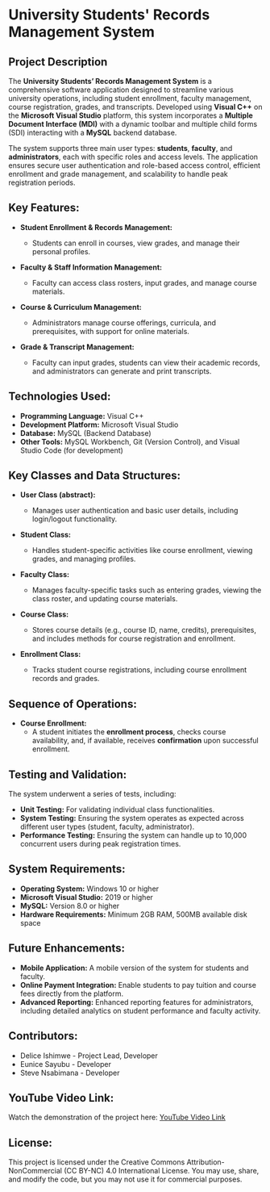    
# University Students' Records Management System

## Project Description
The **University Students’ Records Management System** is a comprehensive software application designed to streamline various university operations, including student enrollment, faculty management, course registration, grades, and transcripts. Developed using **Visual C++** on the **Microsoft Visual Studio** platform, this system incorporates a **Multiple Document Interface (MDI)** with a dynamic toolbar and multiple child forms (SDI) interacting with a **MySQL** backend database.

The system supports three main user types: **students**, **faculty**, and **administrators**, each with specific roles and access levels. The application ensures secure user authentication and role-based access control, efficient enrollment and grade management, and scalability to handle peak registration periods.

## Key Features:
- **Student Enrollment & Records Management:** 
  - Students can enroll in courses, view grades, and manage their personal profiles.
  
- **Faculty & Staff Information Management:** 
  - Faculty can access class rosters, input grades, and manage course materials.

- **Course & Curriculum Management:** 
  - Administrators manage course offerings, curricula, and prerequisites, with support for online materials.

- **Grade & Transcript Management:** 
  - Faculty can input grades, students can view their academic records, and administrators can generate and print transcripts.

## Technologies Used:
- **Programming Language:** Visual C++
- **Development Platform:** Microsoft Visual Studio
- **Database:** MySQL (Backend Database)
- **Other Tools:** MySQL Workbench, Git (Version Control), and Visual Studio Code (for development)

## Key Classes and Data Structures:
- **User Class (abstract):** 
  - Manages user authentication and basic user details, including login/logout functionality.

- **Student Class:** 
  - Handles student-specific activities like course enrollment, viewing grades, and managing profiles.

- **Faculty Class:**
  - Manages faculty-specific tasks such as entering grades, viewing the class roster, and updating course materials.

- **Course Class:** 
  - Stores course details (e.g., course ID, name, credits), prerequisites, and includes methods for course registration and enrollment.

- **Enrollment Class:** 
  - Tracks student course registrations, including course enrollment records and grades.

## Sequence of Operations:
- **Course Enrollment:** 
  - A student initiates the **enrollment process**, checks course availability, and, if available, receives **confirmation** upon successful enrollment.

## Testing and Validation:
The system underwent a series of tests, including:
- **Unit Testing:** For validating individual class functionalities.
- **System Testing:** Ensuring the system operates as expected across different user types (student, faculty, administrator).
- **Performance Testing:** Ensuring the system can handle up to 10,000 concurrent users during peak registration times.

## System Requirements:
- **Operating System:** Windows 10 or higher
- **Microsoft Visual Studio:** 2019 or higher
- **MySQL:** Version 8.0 or higher
- **Hardware Requirements:** Minimum 2GB RAM, 500MB available disk space

## Future Enhancements:
- **Mobile Application:** A mobile version of the system for students and faculty.
- **Online Payment Integration:** Enable students to pay tuition and course fees directly from the platform.
- **Advanced Reporting:** Enhanced reporting features for administrators, including detailed analytics on student performance and faculty activity.

## Contributors:
- Delice Ishimwe - Project Lead, Developer
- Eunice Sayubu - Developer
- Steve Nsabimana - Developer

## YouTube Video Link:
Watch the demonstration of the project here: [YouTube Video Link](https://youtu.be/-hmTmQN7zQc)

## License:
This project is licensed under the Creative Commons Attribution-NonCommercial (CC BY-NC) 4.0 International License. You may use, share, and modify the code, but you may not use it for commercial purposes.

